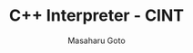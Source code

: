 ---
layout: default
title:  C++ Interpreter - CINT
author: Masaharu Goto
publication: CQ publishing, ISBN4-789-3085-3 (Japanese)
year:
type: CINT
---